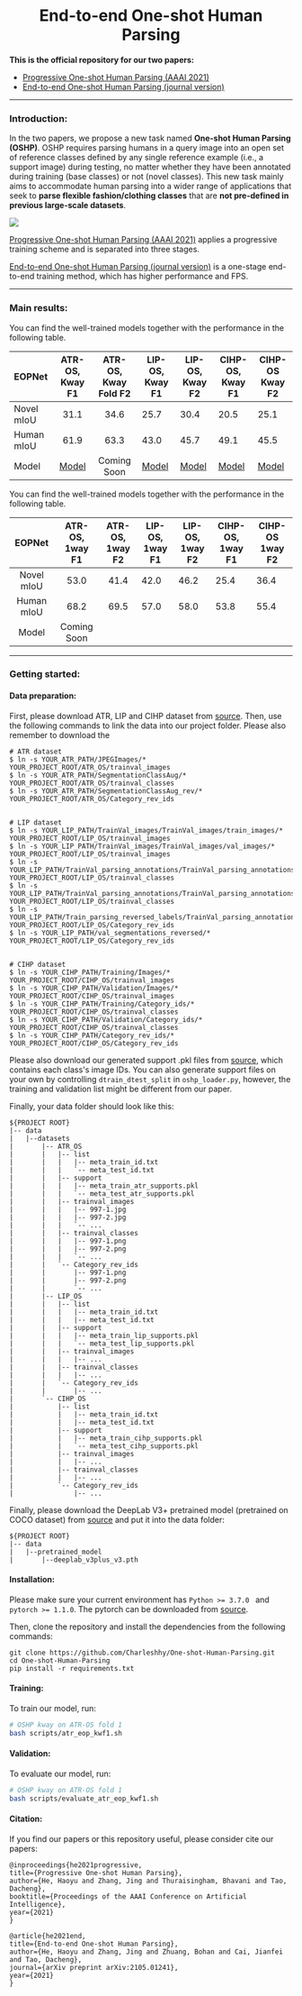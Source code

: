 <h1 align="center">End-to-end One-shot Human Parsing</h1>

**This is the official repository for our two papers:** 

- [Progressive One-shot Human Parsing (AAAI 2021)](https://arxiv.org/abs/2012.11810)
- [End-to-end One-shot Human Parsing (journal version)](https://arxiv.org/abs/2105.01241)

***

### Introduction:

In the two papers, we propose a new task named **One-shot Human Parsing (OSHP)**. OSHP requires parsing humans in a query image into an open set of reference classes defined by any single reference example (i.e., a support image) during testing, no matter whether they have been annotated during training (base classes) or not (novel classes). This new task mainly aims to accommodate human parsing into a wider range of applications that seek to **parse flexible fashion/clothing classes** that are **not pre-defined in previous large-scale datasets**.

![](imgs/Figure1.jpg)

[Progressive One-shot Human Parsing (AAAI 2021)](https://arxiv.org/abs/2105.01241) applies a progressive training scheme and is separated into three stages.

[End-to-end One-shot Human Parsing (journal version)](https://arxiv.org/abs/2105.01241) is a one-stage end-to-end training method, which has higher performance and FPS.

***

### Main results:

You can find the well-trained models together with the performance in the following table.

| EOPNet     |                       ATR-OS, Kway F1                        | ATR-OS, Kway Fold F2 | LIP-OS, Kway F1                                              | LIP-OS, Kway F2                                              | CIHP-OS, Kway F1                                             | CIHP-OS Kway F2                                              |
| :--------- | :----------------------------------------------------------: | :------------------: | ------------------------------------------------------------ | ------------------------------------------------------------ | ------------------------------------------------------------ | ------------------------------------------------------------ |
| Novel mIoU |                             31.1                             |         34.6         | 25.7                                                         | 30.4                                                         | 20.5                                                         | 25.1                                                         |
| Human mIoU |                             61.9                             |         63.3         | 43.0                                                         | 45.7                                                         | 49.1                                                         | 45.5                                                         |
| Model      | [Model](https://drive.google.com/drive/folders/1qn-dyxmpn6F7FmPrtVl2duDPTtSUjEWF?usp=sharing) |     Coming Soon      | [Model](https://drive.google.com/drive/folders/1qn-dyxmpn6F7FmPrtVl2duDPTtSUjEWF?usp=sharing) | [Model](https://drive.google.com/drive/folders/1qn-dyxmpn6F7FmPrtVl2duDPTtSUjEWF?usp=sharing) | [Model](https://drive.google.com/drive/folders/1qn-dyxmpn6F7FmPrtVl2duDPTtSUjEWF?usp=sharing) | [Model](https://drive.google.com/drive/folders/1qn-dyxmpn6F7FmPrtVl2duDPTtSUjEWF?usp=sharing) |

You can find the well-trained models together with the performance in the following table.

|   EOPNet   | ATR-OS, 1way F1 | ATR-OS, 1way F2 | LIP-OS, 1way F1 | LIP-OS, 1way F2 | CIHP-OS, 1way F1 | CIHP-OS 1way F2 |
| :--------: | :-------------: | :-------------: | --------------- | --------------- | ---------------- | --------------- |
| Novel mIoU |      53.0       |      41.4       | 42.0            | 46.2            | 25.4             | 36.4            |
| Human mIoU |      68.2       |      69.5       | 57.0            | 58.0            | 53.8             | 55.4            |
|   Model    |   Coming Soon   |                 |                 |                 |                  |                 |

****

### Getting started:

#### Data preparation:

First, please download ATR, LIP and CIHP dataset from [source](https://drive.google.com/drive/folders/0BzvH3bSnp3E9ZW9paE9kdkJtM3M). Then, use the following commands to link the data into our project folder. Please also remember to download the

```
# ATR dataset
$ ln -s YOUR_ATR_PATH/JPEGImages/* YOUR_PROJECT_ROOT/ATR_OS/trainval_images
$ ln -s YOUR_ATR_PATH/SegmentationClassAug/* YOUR_PROJECT_ROOT/ATR_OS/trainval_classes
$ ln -s YOUR_ATR_PATH/SegmentationClassAug_rev/* YOUR_PROJECT_ROOT/ATR_OS/Category_rev_ids


# LIP dataset
$ ln -s YOUR_LIP_PATH/TrainVal_images/TrainVal_images/train_images/* YOUR_PROJECT_ROOT/LIP_OS/trainval_images
$ ln -s YOUR_LIP_PATH/TrainVal_images/TrainVal_images/val_images/* YOUR_PROJECT_ROOT/LIP_OS/trainval_images
$ ln -s YOUR_LIP_PATH/TrainVal_parsing_annotations/TrainVal_parsing_annotations/train_segmentations/* YOUR_PROJECT_ROOT/LIP_OS/trainval_classes
$ ln -s YOUR_LIP_PATH/TrainVal_parsing_annotations/TrainVal_parsing_annotations/val_segmentations/* YOUR_PROJECT_ROOT/LIP_OS/trainval_classes
$ ln -s YOUR_LIP_PATH/Train_parsing_reversed_labels/TrainVal_parsing_annotations/* YOUR_PROJECT_ROOT/LIP_OS/Category_rev_ids
$ ln -s YOUR_LIP_PATH/val_segmentations_reversed/* YOUR_PROJECT_ROOT/LIP_OS/Category_rev_ids


# CIHP dataset
$ ln -s YOUR_CIHP_PATH/Training/Images/* YOUR_PROJECT_ROOT/CIHP_OS/trainval_images
$ ln -s YOUR_CIHP_PATH/Validation/Images/* YOUR_PROJECT_ROOT/CIHP_OS/trainval_images
$ ln -s YOUR_CIHP_PATH/Training/Category_ids/* YOUR_PROJECT_ROOT/CIHP_OS/trainval_classes
$ ln -s YOUR_CIHP_PATH/Validation/Category_ids/* YOUR_PROJECT_ROOT/CIHP_OS/trainval_classes
$ ln -s YOUR_CIHP_PATH/Category_rev_ids/* YOUR_PROJECT_ROOT/CIHP_OS/Category_rev_ids

```

Please also download our generated support .pkl files from [source](https://drive.google.com/drive/folders/16o31vdARktW5jxLwKvPcVfaypzzy5Fdl?usp=sharing), which contains each class's image IDs. You can also generate support files on your own by controlling ```dtrain_dtest_split``` in ```oshp_loader.py```, however, the training and validation list might be different from our paper.

Finally, your data folder should look like this:

```
${PROJECT ROOT}
|-- data
|   |--datasets
|       |-- ATR_OS
|       |   |-- list
|       |   |   |-- meta_train_id.txt
|       |   |   `-- meta_test_id.txt
|       |   |-- support
|       |   |   |-- meta_train_atr_supports.pkl
|       |   |   `-- meta_test_atr_supports.pkl
|       |   |-- trainval_images
|       |   |   |-- 997-1.jpg
|       |   |   |-- 997-2.jpg
|       |   |   `-- ...
|       |   |-- trainval_classes
|       |   |   |-- 997-1.png
|       |   |   |-- 997-2.png
|       |   |   `-- ... 
|       |   `-- Category_rev_ids
|       |       |-- 997-1.png
|       |       |-- 997-2.png
|       |       `-- ... 
|       |-- LIP_OS
|       |   |-- list
|       |   |   |-- meta_train_id.txt
|       |   |   |-- meta_test_id.txt
|       |   |-- support
|       |   |   |-- meta_train_lip_supports.pkl
|       |   |   `-- meta_test_lip_supports.pkl
|       |   |-- trainval_images
|       |   |   |-- ...
|       |   |-- trainval_classes
|       |   |   |-- ... 
|       |   `-- Category_rev_ids
|       |       |-- ... 
|       `-- CIHP_OS
|           |-- list
|           |   |-- meta_train_id.txt
|           |   |-- meta_test_id.txt
|           |-- support
|           |   |-- meta_train_cihp_supports.pkl
|           |   `-- meta_test_cihp_supports.pkl
|           |-- trainval_images
|           |   |-- ...
|           |-- trainval_classes
|           |   |-- ... 
|           `-- Category_rev_ids
|               |-- ... 
```

Finally, please download the DeepLab V3+ pretrained model (pretrained on COCO dataset) from [source](https://drive.google.com/drive/folders/16o31vdARktW5jxLwKvPcVfaypzzy5Fdl?usp=sharing) and put it into the data folder:

```
${PROJECT ROOT}
|-- data
|   |--pretrained_model
|       |--deeplab_v3plus_v3.pth
```



#### Installation:

Please make sure your current environment has  `Python >= 3.7.0 ` and  `pytorch >= 1.1.0`. The pytorch can be downloaded from [source](https://pytorch.org/get-started/previous-versions/).

Then, clone the repository and install the dependencies from the following commands:

```git clone
git clone https://github.com/Charleshhy/One-shot-Human-Parsing.git
cd One-shot-Human-Parsing
pip install -r requirements.txt
```



#### Training:

To train our model, run:

```  bash scripts/atr
# OSHP kway on ATR-OS fold 1
bash scripts/atr_eop_kwf1.sh
```



#### Validation:

To evaluate our model, run:

```  bash scripts/atr
# OSHP kway on ATR-OS fold 1
bash scripts/evaluate_atr_eop_kwf1.sh
```



#### Citation:

If you find our papers or this repository useful, please consider cite our papers:

```
@inproceedings{he2021progressive,
title={Progressive One-shot Human Parsing},
author={He, Haoyu and Zhang, Jing and Thuraisingham, Bhavani and Tao, Dacheng},
booktitle={Proceedings of the AAAI Conference on Artificial Intelligence},
year={2021}
}

@article{he2021end,
title={End-to-end One-shot Human Parsing},
author={He, Haoyu and Zhang, Jing and Zhuang, Bohan and Cai, Jianfei and Tao, Dacheng},
journal={arXiv preprint arXiv:2105.01241},
year={2021}
}
```

